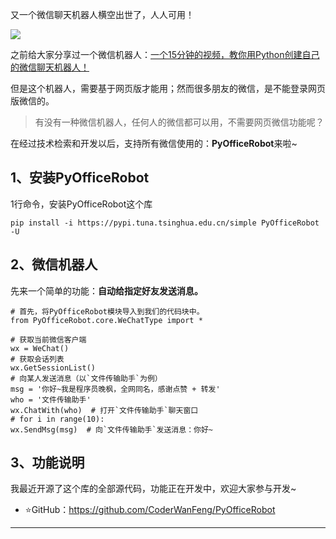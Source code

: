 又一个微信聊天机器人横空出世了，人人可用！

![](https://www.python-office.com/api/img-cdn/robot/wechat/cover.jpg)

之前给大家分享过一个微信机器人：[一个15分钟的视频，教你用Python创建自己的微信聊天机器人！](http://t.cn/A66p30bI)

但是这个机器人，需要基于网页版才能用；然而很多朋友的微信，是不能登录网页版微信的。

> 有没有一种微信机器人，任何人的微信都可以用，不需要网页微信功能呢？


在经过技术检索和开发以后，支持所有微信使用的：**PyOfficeRobot**来啦~

## 1、安装PyOfficeRobot

1行命令，安装PyOfficeRobot这个库
```
pip install -i https://pypi.tuna.tsinghua.edu.cn/simple PyOfficeRobot -U
```

## 2、微信机器人

先来一个简单的功能：**自动给指定好友发送消息。**

```
# 首先，将PyOfficeRobot模块导入到我们的代码块中。
from PyOfficeRobot.core.WeChatType import *

# 获取当前微信客户端
wx = WeChat()
# 获取会话列表
wx.GetSessionList()
# 向某人发送消息（以`文件传输助手`为例）
msg = '你好~我是程序员晚枫，全网同名，感谢点赞 + 转发'
who = '文件传输助手'
wx.ChatWith(who)  # 打开`文件传输助手`聊天窗口
# for i in range(10):
wx.SendMsg(msg)  # 向`文件传输助手`发送消息：你好~
```

## 3、功能说明

我最近开源了这个库的全部源代码，功能正在开发中，欢迎大家参与开发~

- ⭐GitHub：https://github.com/CoderWanFeng/PyOfficeRobot

---